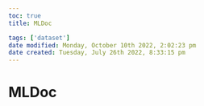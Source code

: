 ```yaml
---
toc: true
title: MLDoc

tags: ['dataset']
date modified: Monday, October 10th 2022, 2:02:23 pm
date created: Tuesday, July 26th 2022, 8:33:15 pm
---
```


# MLDoc



